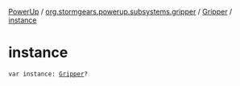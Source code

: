 [PowerUp](../../index.md) / [org.stormgears.powerup.subsystems.gripper](../index.md) / [Gripper](index.md) / [instance](./instance.md)

# instance

`var instance: `[`Gripper`](index.md)`?`